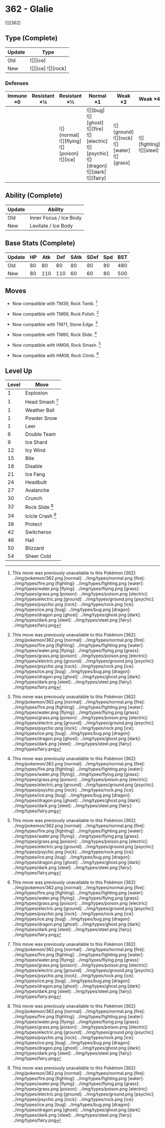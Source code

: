 # 362 - Glalie
![][362]

## Type (Complete)

Update | Type                | 
---    | ---                 | 
Old    | ![][ice]            | 
New    | ![][ice]  ![][rock] | 

### Defenses

Immune ×0 | Resistant ×¼ | Resistant ×½                                                 | Normal ×1                                                                                                                 | Weak ×2                                                     | Weak ×4                          | 
---       | ---          | ---                                                          | ---                                                                                                                       | ---                                                         | ---                              | 
          |              | ![][normal]<br> ![][flying]<br> ![][poison]<br> ![][ice]<br> | ![][bug]<br> ![][ghost]<br> ![][fire]<br> ![][electric]<br> ![][psychic]<br> ![][dragon]<br> ![][dark]<br> ![][fairy]<br> | ![][ground]<br> ![][rock]<br> ![][water]<br> ![][grass]<br> | ![][fighting]<br> ![][steel]<br> | 

## Ability (Complete)

Update | Ability                | 
---    | ---                    | 
Old    | Inner Focus / Ice Body | 
New    | Levitate / Ice Body    | 

## Base Stats (Complete)

Update | HP  | Atk | Def | SAtk | SDef | Spd | BST | 
---    | --- | --- | --- | ---  | ---  | --- | --- | 
Old    | 80  | 80  | 80  | 80   | 80   | 80  | 480 | 
New    | 80  | 110 | 110 | 60   | 60   | 80  | 500 | 

## Moves

 - Now compatible with TM39, Rock Tomb. [^1]

 - Now compatible with TM69, Rock Polish. [^1]

 - Now compatible with TM71, Stone Edge. [^1]

 - Now compatible with TM80, Rock Slide. [^1]

 - Now compatible with HM06, Rock Smash. [^1]

 - Now compatible with HM08, Rock Climb. [^1]

## Level Up

Level | Move              | 
---   | ---               | 
1     | Explosion         | 
1     | Head Smash [^1]   | 
1     | Weather Ball      | 
1     | Powder Snow       | 
1     | Leer              | 
6     | Double Team       | 
9     | Ice Shard         | 
12    | Icy Wind          | 
15    | Bite              | 
18    | Disable           | 
21    | Ice Fang          | 
24    | Headbutt          | 
27    | Avalanche         | 
30    | Crunch            | 
32    | Rock Slide [^1]   | 
34    | Icicle Crash [^1] | 
38    | Protect           | 
42    | Switcheroo        | 
46    | Hail              | 
50    | Blizzard          | 
54    | Sheer Cold        | 

[^1]: This move was previously unavailable to this Pokémon
[362]: ../img/pokemon/362.png
[normal]: ../img/types/normal.png
[fire]: ../img/types/fire.png
[fighting]: ../img/types/fighting.png
[water]: ../img/types/water.png
[flying]: ../img/types/flying.png
[grass]: ../img/types/grass.png
[poison]: ../img/types/poison.png
[electric]: ../img/types/electric.png
[ground]: ../img/types/ground.png
[psychic]: ../img/types/psychic.png
[rock]: ../img/types/rock.png
[ice]: ../img/types/ice.png
[bug]: ../img/types/bug.png
[dragon]: ../img/types/dragon.png
[ghost]: ../img/types/ghost.png
[dark]: ../img/types/dark.png
[steel]: ../img/types/steel.png
[fairy]: ../img/types/fairy.png
